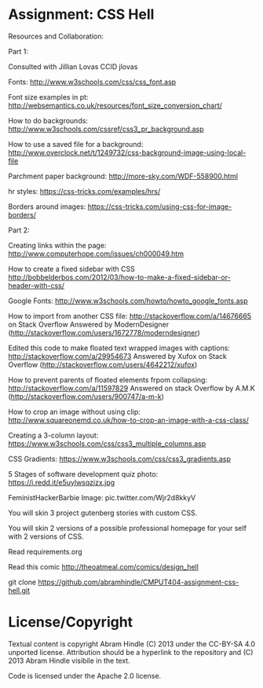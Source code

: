 Assignment: CSS Hell
====================

Resources and Collaboration:

Part 1:

Consulted with Jillian Lovas CCID jlovas 

Fonts:
http://www.w3schools.com/css/css_font.asp

Font size examples in pt:
http://websemantics.co.uk/resources/font_size_conversion_chart/

How to do backgrounds:
http://www.w3schools.com/cssref/css3_pr_background.asp

How to use a saved file for a background:
http://www.overclock.net/t/1249732/css-background-image-using-local-file

Parchment paper background:
http://more-sky.com/WDF-558900.html

hr styles:
https://css-tricks.com/examples/hrs/

Borders around images:
https://css-tricks.com/using-css-for-image-borders/

Part 2:

Creating links within the page:
http://www.computerhope.com/issues/ch000049.htm

How to create a fixed sidebar with CSS
http://bobbelderbos.com/2012/03/how-to-make-a-fixed-sidebar-or-header-with-css/

Google Fonts:
http://www.w3schools.com/howto/howto_google_fonts.asp

How to import from another CSS file:
http://stackoverflow.com/a/14676665
on Stack Overflow Answered by ModernDesigner (http://stackoverflow.com/users/1672778/moderndesigner)

Edited this code to make floated text wrapped images with captions:
http://stackoverflow.com/a/29954673
Answered by Xufox on Stack Overflow (http://stackoverflow.com/users/4642212/xufox)

How to prevent parents of floated elements frpom collapsing:
http://stackoverflow.com/a/11597829
Answered on stack Overflow by A.M.K (http://stackoverflow.com/users/900747/a-m-k)

How to crop an image without using clip:
http://www.squareonemd.co.uk/how-to-crop-an-image-with-a-css-class/

Creating a 3-column layout:
https://www.w3schools.com/css/css3_multiple_columns.asp

CSS Gradients:
https://www.w3schools.com/css/css3_gradients.asp

5 Stages of software development quiz photo:
https://i.redd.it/e5uylwsqzizx.jpg

FeministHackerBarbie Image:
pic.twitter.com/Wjr2d8kkyV


You will skin 3 project gutenberg stories with custom CSS.

You will skin 2 versions of a possible professional homepage for your
self with 2 versions of CSS.

Read requirements.org

Read this comic http://theoatmeal.com/comics/design_hell

git clone https://github.com/abramhindle/CMPUT404-assignment-css-hell.git


License/Copyright
=================

Textual content is copyright Abram Hindle (C) 2013 under the CC-BY-SA
4.0 unported license. Attribution should be a hyperlink to the
repository and (C) 2013 Abram Hindle visibile in the text.

Code is licensed under the Apache 2.0 license.


